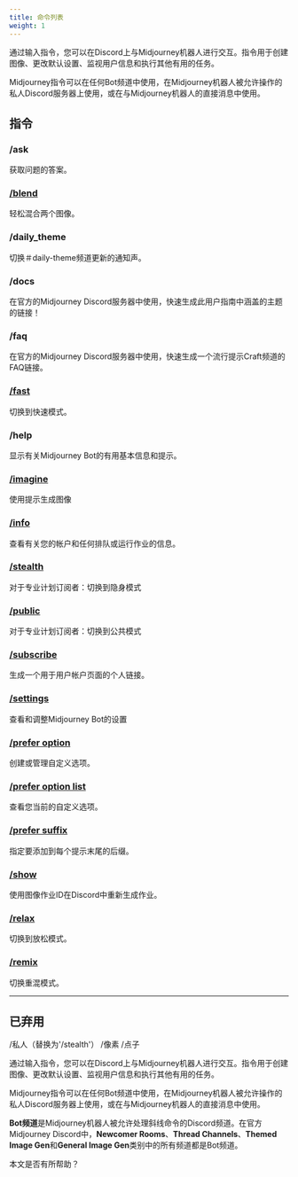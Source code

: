 ```yaml
---
title: 命令列表
weight: 1
---
```

通过输入指令，您可以在Discord上与Midjourney机器人进行交互。指令用于创建图像、更改默认设置、监视用户信息和执行其他有用的任务。

Midjourney指令可以在任何Bot频道中使用，在Midjourney机器人被允许操作的私人Discord服务器上使用，或在与Midjourney机器人的直接消息中使用。

## 指令

### /ask

获取问题的答案。

### [/blend](https://docs.midjourney.com/blend)

轻松混合两个图像。

### /daily\_theme

切换＃daily-theme频道更新的通知声。

### /docs

在官方的Midjourney Discord服务器中使用，快速生成此用户指南中涵盖的主题的链接！

### /faq

在官方的Midjourney Discord服务器中使用，快速生成一个流行提示Craft频道的FAQ链接。

### [/fast](https://docs.midjourney.com/fast-relax)

切换到快速模式。

### /help

显示有关Midjourney Bot的有用基本信息和提示。

### [/imagine](https://docs.midjourney.com/quick-start)

使用提示生成图像

### [/info](https://docs.midjourney.com/info)

查看有关您的帐户和任何排队或运行作业的信息。

### [/stealth](https://docs.midjourney.com/stealth)

对于专业计划订阅者：切换到隐身模式

### [/public](https://docs.midjourney.com/stealth)

对于专业计划订阅者：切换到公共模式

### [/subscribe](https://docs.midjourney.com/plans)

生成一个用于用户帐户页面的个人链接。

### [/settings](https://docs.midjourney.com/settings-and-presets)

查看和调整Midjourney Bot的设置

### [/prefer option](https://docs.midjourney.com/settings-and-presets)

创建或管理自定义选项。

### [/prefer option list](https://docs.midjourney.com/settings-and-presets)

查看您当前的自定义选项。

### [/prefer suffix](https://docs.midjourney.com/settings-and-presets)

指定要添加到每个提示末尾的后缀。

### [/show](https://docs.midjourney.com/show-job)

使用图像作业ID在Discord中重新生成作业。

### [/relax](https://docs.midjourney.com/fast-relax)

切换到放松模式。

### [/remix](https://docs.midjourney.com/remix)

切换重混模式。

___

## 已弃用

/私人（替换为'/stealth'）
/像素
/点子

通过输入指令，您可以在Discord上与Midjourney机器人进行交互。指令用于创建图像、更改默认设置、监视用户信息和执行其他有用的任务。

Midjourney指令可以在任何Bot频道中使用，在Midjourney机器人被允许操作的私人Discord服务器上使用，或在与Midjourney机器人的直接消息中使用。

**Bot频道**是Midjourney机器人被允许处理斜线命令的Discord频道。在官方Midjourney Discord中，**Newcomer Rooms**、**Thread Channels**、**Themed Image Gen**和**General Image Gen**类别中的所有频道都是Bot频道。

本文是否有所帮助？